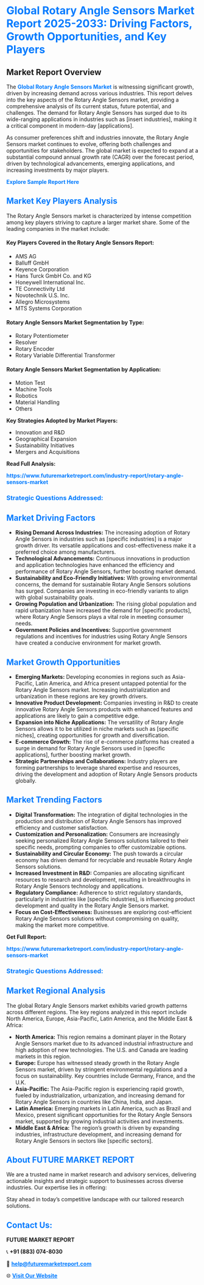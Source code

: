 <h1 style="color: #007BFF;">Global Rotary Angle Sensors Market Report 2025-2033: Driving Factors, Growth Opportunities, and Key Players</h1>

<section id="overview">
<h2>Market Report Overview</h2>
<p>The <a href="https://www.futuremarketreport.com/industry-report/rotary-angle-sensors-market" style="color: #007BFF; text-decoration: none;"><strong>Global Rotary Angle Sensors Market</strong></a> is witnessing significant growth, driven by increasing demand across various industries. This report delves into the key aspects of the Rotary Angle Sensors market, providing a comprehensive analysis of its current status, future potential, and challenges. The demand for Rotary Angle Sensors has surged due to its wide-ranging applications in industries such as [insert industries], making it a critical component in modern-day [applications].</p>
<p>As consumer preferences shift and industries innovate, the Rotary Angle Sensors market continues to evolve, offering both challenges and opportunities for stakeholders. The global market is expected to expand at a substantial compound annual growth rate (CAGR) over the forecast period, driven by technological advancements, emerging applications, and increasing investments by major players.</p>
</section>

<section id="overview">
<p><a href="https://www.futuremarketreport.com/request-sample/reportId=81601" style="color: #007BFF; text-decoration: none;"><strong>Explore Sample Report Here</strong></a></p>
</section>

<section id="key-players">
<h2 style="color: #007BFF;">Market Key Players Analysis</h2>
<p>The Rotary Angle Sensors market is characterized by intense competition among key players striving to capture a larger market share. Some of the leading companies in the market include:</p>
<h4>Key Players Covered in the Rotary Angle Sensors Report:</h4>
<ul><li>AMS AG</li><li>Balluff GmbH</li><li>Keyence Corporation</li><li>Hans Turck GmbH Co. and KG</li><li>Honeywell International Inc.</li><li>TE Connectivity Ltd</li><li>Novotechnik U.S. Inc.</li><li>Allegro Microsystems</li><li>MTS Systems Corporation</li></ul>
<h4>Rotary Angle Sensors Market Segmentation by Type:</h4>
<ul><li>Rotary Potentiometer</li><li>Resolver</li><li>Rotary Encoder</li><li>Rotary Variable Differential Transformer</li></ul>

<h4>Rotary Angle Sensors Market Segmentation by Application:</h4>
<ul><li>Motion Test</li><li>Machine Tools</li><li>Robotics</li><li>Material Handling</li><li>Others</li></ul>
<p><strong>Key Strategies Adopted by Market Players:</strong></p>
<ul>
<li>Innovation and R&D</li>
<li>Geographical Expansion</li>
<li>Sustainability Initiatives</li>
<li>Mergers and Acquisitions</li>
</ul>
</section>

<section>
<p><strong>Read Full Analysis: </strong></p><a href="https://www.futuremarketreport.com/industry-report/rotary-angle-sensors-market" style="color: #007BFF; text-decoration: none;"><strong>https://www.futuremarketreport.com/industry-report/rotary-angle-sensors-market</strong></a>
<h3 style="color: #007BFF;">Strategic Questions Addressed:</h3>
</section>

<section id="driving-factors">
<h2 style="color: #007BFF;">Market Driving Factors</h2>
<ul>
<li><strong>Rising Demand Across Industries:</strong> The increasing adoption of Rotary Angle Sensors in industries such as [specific industries] is a major growth driver. Its versatile applications and cost-effectiveness make it a preferred choice among manufacturers.</li>
<li><strong>Technological Advancements:</strong> Continuous innovations in production and application technologies have enhanced the efficiency and performance of Rotary Angle Sensors, further boosting market demand.</li>
<li><strong>Sustainability and Eco-Friendly Initiatives:</strong> With growing environmental concerns, the demand for sustainable Rotary Angle Sensors solutions has surged. Companies are investing in eco-friendly variants to align with global sustainability goals.</li>
<li><strong>Growing Population and Urbanization:</strong> The rising global population and rapid urbanization have increased the demand for [specific products], where Rotary Angle Sensors plays a vital role in meeting consumer needs.</li>
<li><strong>Government Policies and Incentives:</strong> Supportive government regulations and incentives for industries using Rotary Angle Sensors have created a conducive environment for market growth.</li>
</ul>
</section>

<section id="growth-opportunities">
<h2 style="color: #007BFF;">Market Growth Opportunities</h2>
<ul>
<li><strong>Emerging Markets:</strong> Developing economies in regions such as Asia-Pacific, Latin America, and Africa present untapped potential for the Rotary Angle Sensors market. Increasing industrialization and urbanization in these regions are key growth drivers.</li>
<li><strong>Innovative Product Development:</strong> Companies investing in R&D to create innovative Rotary Angle Sensors products with enhanced features and applications are likely to gain a competitive edge.</li>
<li><strong>Expansion into Niche Applications:</strong> The versatility of Rotary Angle Sensors allows it to be utilized in niche markets such as [specific niches], creating opportunities for growth and diversification.</li>
<li><strong>E-commerce Growth:</strong> The rise of e-commerce platforms has created a surge in demand for Rotary Angle Sensors used in [specific applications], further boosting market growth.</li>
<li><strong>Strategic Partnerships and Collaborations:</strong> Industry players are forming partnerships to leverage shared expertise and resources, driving the development and adoption of Rotary Angle Sensors products globally.</li>
</ul>
</section>

<section id="trending-factors">
<h2 style="color: #007BFF;">Market Trending Factors</h2>
<ul>
<li><strong>Digital Transformation:</strong> The integration of digital technologies in the production and distribution of Rotary Angle Sensors has improved efficiency and customer satisfaction.</li>
<li><strong>Customization and Personalization:</strong> Consumers are increasingly seeking personalized Rotary Angle Sensors solutions tailored to their specific needs, prompting companies to offer customizable options.</li>
<li><strong>Sustainability and Circular Economy:</strong> The push towards a circular economy has driven demand for recyclable and reusable Rotary Angle Sensors solutions.</li>
<li><strong>Increased Investment in R&D:</strong> Companies are allocating significant resources to research and development, resulting in breakthroughs in Rotary Angle Sensors technology and applications.</li>
<li><strong>Regulatory Compliance:</strong> Adherence to strict regulatory standards, particularly in industries like [specific industries], is influencing product development and quality in the Rotary Angle Sensors market.</li>
<li><strong>Focus on Cost-Effectiveness:</strong> Businesses are exploring cost-efficient Rotary Angle Sensors solutions without compromising on quality, making the market more competitive.</li>
</ul>
</section>

<section>
<p><strong>Get Full Report: </strong></p><a href="https://www.futuremarketreport.com/industry-report/rotary-angle-sensors-market" style="color: #007BFF; text-decoration: none;"><strong>https://www.futuremarketreport.com/industry-report/rotary-angle-sensors-market</strong></a>
<h3 style="color: #007BFF;">Strategic Questions Addressed:</h3>
</section>


<section id="regional-analysis">
<h2 style="color: #007BFF;">Market Regional Analysis</h2>
<p>The global Rotary Angle Sensors market exhibits varied growth patterns across different regions. The key regions analyzed in this report include North America, Europe, Asia-Pacific, Latin America, and the Middle East & Africa:</p>
<ul>
<li><strong>North America:</strong> This region remains a dominant player in the Rotary Angle Sensors market due to its advanced industrial infrastructure and high adoption of new technologies. The U.S. and Canada are leading markets in this region.</li>
<li><strong>Europe:</strong> Europe has witnessed steady growth in the Rotary Angle Sensors market, driven by stringent environmental regulations and a focus on sustainability. Key countries include Germany, France, and the U.K.</li>
<li><strong>Asia-Pacific:</strong> The Asia-Pacific region is experiencing rapid growth, fueled by industrialization, urbanization, and increasing demand for Rotary Angle Sensors in countries like China, India, and Japan.</li>
<li><strong>Latin America:</strong> Emerging markets in Latin America, such as Brazil and Mexico, present significant opportunities for the Rotary Angle Sensors market, supported by growing industrial activities and investments.</li>
<li><strong>Middle East & Africa:</strong> The region’s growth is driven by expanding industries, infrastructure development, and increasing demand for Rotary Angle Sensors in sectors like [specific sectors].</li>
</ul>
</section>

<footer>
<h2 style="color: #007BFF;">About FUTURE MARKET REPORT</h2>
<p>We are a trusted name in market research and advisory services, delivering actionable insights and strategic support to businesses across diverse industries. Our expertise lies in offering:</p>

<p>Stay ahead in today’s competitive landscape with our tailored research solutions.</p>

<h2 style="color: #007BFF;">Contact Us:</h2>
<p><strong>FUTURE MARKET REPORT</strong></p>
<p>📞 <strong>+91 (883) 074-8030</strong></p>
<p>📧 <strong><a href="mailto:help@futuremarketreport.com" style="color: #007BFF;">help@futuremarketreport.com</a></strong></p>
<p>🌐 <strong><a href="https://www.futuremarketreport.com/" style="color: #007BFF;">Visit Our Website</a></strong></p>
</footer>